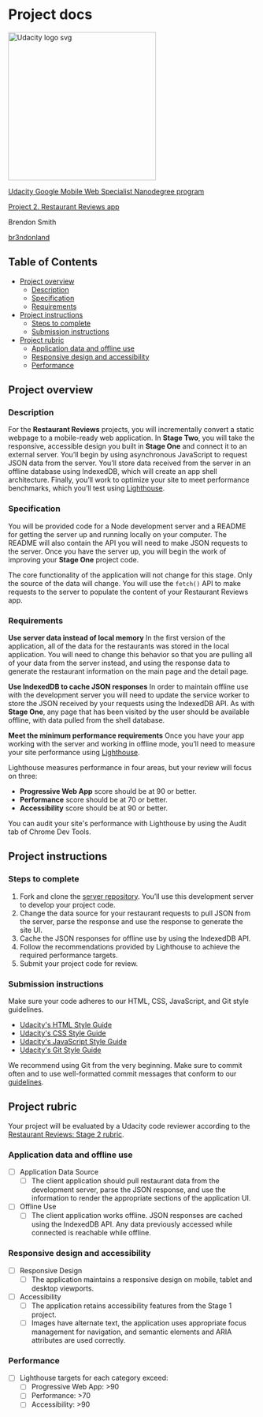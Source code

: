 # Project docs

<a href="https://www.udacity.com/">
  <img src="https://s3-us-west-1.amazonaws.com/udacity-content/rebrand/svg/logo.min.svg" width="300" alt="Udacity logo svg">
</a>

[Udacity Google Mobile Web Specialist Nanodegree program](https://www.udacity.com/course/mobile-web-specialist-nanodegree--nd024)

[Project 2. Restaurant Reviews app](https://github.com/br3ndonland/udacity-google-mws)

Brendon Smith

[br3ndonland](https://github.com/br3ndonland)

## Table of Contents <!-- omit in toc -->

- [Project overview](#project-overview)
  - [Description](#description)
  - [Specification](#specification)
  - [Requirements](#requirements)
- [Project instructions](#project-instructions)
  - [Steps to complete](#steps-to-complete)
  - [Submission instructions](#submission-instructions)
- [Project rubric](#project-rubric)
  - [Application data and offline use](#application-data-and-offline-use)
  - [Responsive design and accessibility](#responsive-design-and-accessibility)
  - [Performance](#performance)

## Project overview

### Description

For the **Restaurant Reviews** projects, you will incrementally convert a static webpage to a mobile-ready web application. In **Stage Two**, you will take the responsive, accessible design you built in **Stage One** and connect it to an external server. You’ll begin by using asynchronous JavaScript to request JSON data from the server. You’ll store data received from the server in an offline database using IndexedDB, which will create an app shell architecture. Finally, you’ll work to optimize your site to meet performance benchmarks, which you’ll test using [Lighthouse](https://developers.google.com/web/tools/lighthouse/).

### Specification

You will be provided code for a Node development server and a README for getting the server up and running locally on your computer. The README will also contain the API you will need to make JSON requests to the server. Once you have the server up, you will begin the work of improving your **Stage One** project code.

The core functionality of the application will not change for this stage. Only the source of the data will change. You will use the `fetch()` API to make requests to the server to populate the content of your Restaurant Reviews app.

### Requirements

**Use server data instead of local memory** In the first version of the application, all of the data for the restaurants was stored in the local application. You will need to change this behavior so that you are pulling all of your data from the server instead, and using the response data to generate the restaurant information on the main page and the detail page.

**Use IndexedDB to cache JSON responses** In order to maintain offline use with the development server you will need to update the service worker to store the JSON received by your requests using the IndexedDB API. As with **Stage One**, any page that has been visited by the user should be available offline, with data pulled from the shell database.

**Meet the minimum performance requirements** Once you have your app working with the server and working in offline mode, you’ll need to measure your site performance using [Lighthouse](https://developers.google.com/web/tools/lighthouse/).

Lighthouse measures performance in four areas, but your review will focus on three:

- **Progressive Web App** score should be at 90 or better.
- **Performance** score should be at 70 or better.
- **Accessibility** score should be at 90 or better.

You can audit your site's performance with Lighthouse by using the Audit tab of Chrome Dev Tools.

## Project instructions

### Steps to complete

1. Fork and clone the [server repository](https://github.com/udacity/mws-restaurant-stage-2). You’ll use this development server to develop your project code.
2. Change the data source for your restaurant requests to pull JSON from the server, parse the response and use the response to generate the site UI.
3. Cache the JSON responses for offline use by using the IndexedDB API.
4. Follow the recommendations provided by Lighthouse to achieve the required performance targets.
5. Submit your project code for review.

### Submission instructions

Make sure your code adheres to our HTML, CSS, JavaScript, and Git style guidelines.

- [Udacity's HTML Style Guide](http://udacity.github.io/frontend-nanodegree-styleguide/index.html)
- [Udacity's CSS Style Guide](http://udacity.github.io/frontend-nanodegree-styleguide/css.html)
- [Udacity's JavaScript Style Guide](http://udacity.github.io/frontend-nanodegree-styleguide/javascript.html)
- [Udacity's Git Style Guide](https://udacity.github.io/git-styleguide/)

We recommend using Git from the very beginning. Make sure to commit often and to use well-formatted commit messages that conform to our [guidelines](https://udacity.github.io/git-styleguide/).

## Project rubric

Your project will be evaluated by a Udacity code reviewer according to the [Restaurant Reviews: Stage 2 rubric](https://review.udacity.com/#!/rubrics/1131/view).

### Application data and offline use

- [ ] Application Data Source
  - [ ] The client application should pull restaurant data from the development server, parse the JSON response, and use the information to render the appropriate sections of the application UI.
- [ ] Offline Use
  - [ ] The client application works offline. JSON responses are cached using the IndexedDB API. Any data previously accessed while connected is reachable while offline.

### Responsive design and accessibility

- [ ] Responsive Design
  - [ ] The application maintains a responsive design on mobile, tablet and desktop viewports.
- [ ] Accessibility
  - [ ] The application retains accessibility features from the Stage 1 project.
  - [ ] Images have alternate text, the application uses appropriate focus management for navigation, and semantic elements and ARIA attributes are used correctly.

### Performance

- [ ] Lighthouse targets for each category exceed:
  - [ ] Progressive Web App: >90
  - [ ] Performance: >70
  - [ ] Accessibility: >90